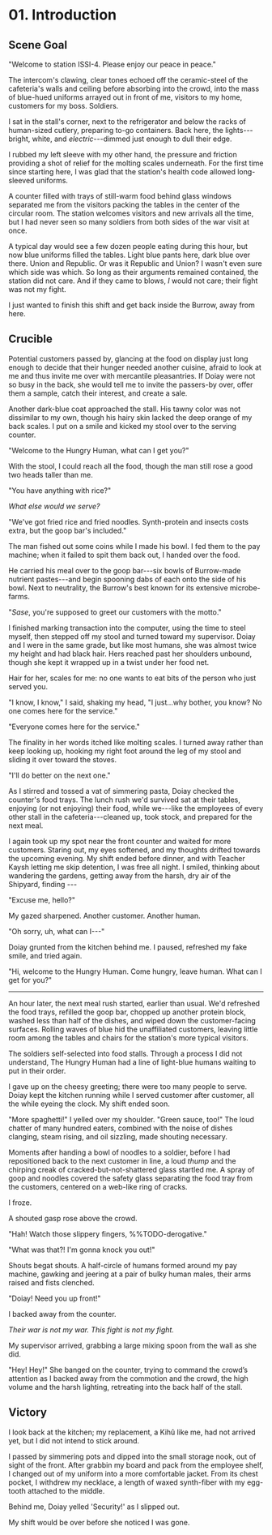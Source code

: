 # 01. Introduction

<!-- Dynamite Proactive -->

## Scene Goal

"Welcome to station ISSI-4. Please enjoy our peace in peace."

The intercom's clawing, clear tones echoed off the ceramic-steel of the cafeteria's walls and ceiling before absorbing into the crowd, into the mass of blue-hued uniforms arrayed out in front of me, visitors to my home, customers for my boss.
Soldiers.

I sat in the stall's corner, next to the refrigerator and below the racks of human-sized cutlery, preparing to-go containers.
Back here, the lights---bright, white, and _electric_---dimmed just enough to dull their edge.

I rubbed my left sleeve with my other hand, the pressure and friction providing a shot of relief for the molting scales underneath.
For the first time since starting here, I was glad that the station's health code allowed long-sleeved uniforms.

A counter filled with trays of still-warm food behind glass windows separated me from the visitors packing the tables in the center of the circular room.
The station welcomes visitors and new arrivals all the time, but I had never seen so many soldiers from both sides of the war visit at once.

A typical day would see a few dozen people eating during this hour, but now blue uniforms filled the tables.
Light blue pants here, dark blue over there.
Union and Republic.
Or was it Republic and Union?
I wasn't even sure which side was which.
So long as their arguments remained contained, the station did not care.
And if they came to blows, _I_ would not care; their fight was not my fight.

I just wanted to finish this shift and get back inside the Burrow, away from here.

## Crucible

Potential customers passed by, glancing at the food on display just long enough to decide that their hunger needed another cuisine, afraid to look at me and thus invite me over with mercantile pleasantries.
If Doiay were not so busy in the back, she would tell me to invite the passers-by over, offer them a sample, catch their interest, and create a sale.

Another dark-blue coat approached the stall.
His tawny color was not dissimilar to my own, though his hairy skin lacked the deep orange of my back scales.
I put on a smile and kicked my stool over to the serving counter.

"Welcome to the Hungry Human, what can I get you?"

With the stool, I could reach all the food, though the man still rose a good two heads taller than me.

"You have anything with rice?"

_What else would we serve?_

"We've got fried rice and fried noodles. Synth-protein and insects costs extra, but the goop bar's included."

The man fished out some coins while I made his bowl.
I fed them to the pay machine; when it failed to spit them back out, I handed over the food.

He carried his meal over to the goop bar---six bowls of Burrow-made nutrient pastes---and begin spooning dabs of each onto the side of his bowl.
Next to neutrality, the Burrow's best known for its extensive microbe-farms.

"_Sase_, you're supposed to greet our customers with the motto."

I finished marking transaction into the computer, using the time to steel myself, then stepped off my stool and turned toward my supervisor.
Doiay and I were in the same grade, but like most humans, she was almost twice my height and had black hair.
Hers reached past her shoulders unbound, though she kept it wrapped up in a twist under her food net.

Hair for her, scales for me: no one wants to eat bits of the person who just served you.

"I know, I know," I said, shaking my head, "I just...why bother, you know?
No one comes here for the service."

"Everyone comes here for the service."

The finality in her words itched like molting scales.
I turned away rather than keep looking up, hooking my right foot around the leg of my stool and sliding it over toward the stoves.

"I'll do better on the next one."

As I stirred and tossed a vat of simmering pasta, Doiay checked the counter's food trays.
The lunch rush we'd survived sat at their tables, enjoying (or not enjoying) their food, while we---like the employees of every other stall in the cafeteria---cleaned up, took stock, and prepared for the next meal.

I again took up my spot near the front counter and waited for more customers.
Staring out, my eyes softened, and my thoughts drifted towards the upcoming evening.
My shift ended before dinner, and with Teacher Kaysh letting me skip detention, I was free all night.
I smiled, thinking about wandering the gardens, getting away from the harsh, dry air of the Shipyard, finding ---

"Excuse me, hello?"

My gazed sharpened.
Another customer.
Another human.

"Oh sorry, uh, what can I---"

Doiay grunted from the kitchen behind me.
I paused, refreshed my fake smile, and tried again.

"Hi, welcome to the Hungry Human. Come hungry, leave human. What can I get for you?"

****

An hour later, the next meal rush started, earlier than usual.
We'd refreshed the food trays, refilled the goop bar, chopped up another protein block, washed less than half of the dishes, and wiped down the customer-facing surfaces.
Rolling waves of blue hid the unaffiliated customers, leaving little room among the tables and chairs for the station's more typical visitors.

The soldiers self-selected into food stalls.
Through a process I did not understand, The Hungry Human had a line of light-blue humans waiting to put in their order.

I gave up on the cheesy greeting; there were too many people to serve.
Doiay kept the kitchen running while I served customer after customer, all the while eyeing the clock.
My shift ended soon.

"More spaghetti!" I yelled over my shoulder. "Green sauce, too!"
The loud chatter of many hundred eaters, combined with the noise of dishes clanging, steam rising, and oil sizzling, made shouting necessary.

Moments after handing a bowl of noodles to a soldier, before I had repositioned back to the next customer in line, a loud *thump* and the chirping creak of cracked-but-not-shattered glass startled me.
A spray of goop and noodles covered the safety glass separating the food tray from the customers, centered on a web-like ring of cracks.

I froze.

A shouted gasp rose above the crowd.

"Hah! Watch those slippery fingers, %%TODO-derogative."

"What was that?! I'm gonna knock you out!"

Shouts begat shouts.
A half-circle of humans formed around my pay machine, gawking and jeering at a pair of bulky human males, their arms raised and fists clenched.

"Doiay! Need you up front!"

I backed away from the counter.

*Their war is not my war.
This fight is not my fight.*

My supervisor arrived, grabbing a large mixing spoon from the wall as she did.

"Hey! Hey!"
She banged on the counter, trying to command the crowd’s attention as I backed away from the commotion and the crowd, the high volume and the harsh lighting, retreating into the back half of the stall.

## Victory

I look back at the kitchen; my replacement, a Kihû like me, had not arrived yet, but I did not intend to stick around.

I passed by simmering pots and dipped into the small storage nook, out of sight of the front. After grabbin my board and pack from the employee shelf, I changed out of my uniform into a more comfortable jacket. From its chest pocket, I withdrew my necklace, a length of waxed synth-fiber with my egg-tooth attached to the middle.

Behind me, Doiay yelled 'Security!' as I slipped out.

My shift would be over before she noticed I was gone.